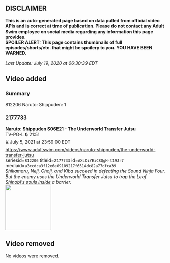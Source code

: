## DISCLAIMER
**This is an auto-generated page based on data pulled from official video APIs and is correct at time of publication. Please do not contact any Adult Swim employee on social media regarding any information this page provides.**  
**SPOILER ALERT: This page contains thumbnails of full episodes/shorts/etc. that might be spoilery to you. YOU HAVE BEEN WARNED.**  

_Last Update: July 19, 2020 at 06:30:39 EDT_
## Video added
### Summary
812206 Naruto: Shippuden: 1  
### 2177733
**Naruto: Shippuden S06E21 - The Underworld Transfer Jutsu**  
TV-PG-L 🔒 21:51  
⌛ July 5, 2021 at 23:59:00 EDT  
https://www.adultswim.com/videos/naruto-shippuden/the-underworld-transfer-jutsu  
seriesid=`812206` titleid=`2177733` id=`AXLDiYEiC8QgH-t19Jr7` mediaid=`a3ccdca3f12e6a09109217f6514dc82a77dfca39`  
_Shikamaru, Neji, Choji, and Kiba succeed in defeating the Sound Ninja Four. But the enemy uses the Underworld Transfer Jutsu to trap the Leaf Shinobi's souls inside a barrier._  
<a href="https://media.cdn.adultswim.com/uploads/20200617/thumbnails/2_206171427430-narutoshippuden_304_TheUnderworldTransfer.jpg"><img src="https://media.cdn.adultswim.com/uploads/20200617/thumbnails/2_206171427430-narutoshippuden_304_TheUnderworldTransfer.jpg" height="144px" /></a>
## Video removed
No videos were removed.  
